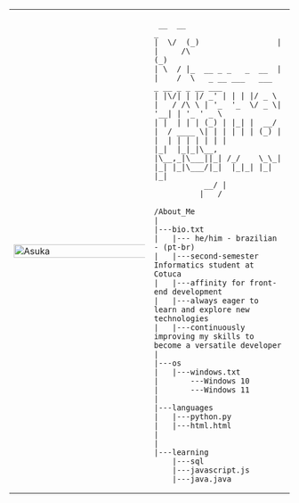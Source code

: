 <table>
  <tr>
    <td style="width: 50%;">
       <img src="[https://github.com/RafaelVVolkmer/RafaelVVolkmer/blob/main/image.jpg](https://i.pinimg.com/564x/70/b4/0a/70b40ae8cca2ba1ee9ea975c63c579e6.jpg)" alt="Asuka" style="width: 200%; border: none;"/>
    </td>
    <td style="width: 50%; vertical-align: top;">
      <p style="font-family: monospace; font-size: 16px;">
       
     __  __                     _                                 
    |  \/  (_)                 | |     /\                        (_)
    | \  / |_  __ _ _   _  __  | |    /  \   _ __ ___   ___  _ __ _ _ __ ___
    | |\/| | |/ _' | | | |/ _ \  |   / /\ \ | '_  '_  \/ _ \| '__| | '_ ' _ \
    | |  | | | (_) | |_| |  __/  |  / ____ \| | | | | | (_) | |  | | | | | | |
    |_|  |_|_|\__, |\__,_|\___||_| /_/    \_\_| |_| |_|\___/|_|  |_|_| |_| |_|
               __/ |
              |___/ 

</p>

    /About_Me
    |
    |---bio.txt
    |   |--- he/him - brazilian - (pt-br)
    |   |---second-semester Informatics student at Cotuca
    |   |---affinity for front-end development
    |   |---always eager to learn and explore new technologies
    |   |---continuously improving my skills to become a versatile developer
    |
    |---os
    |   |---windows.txt
    |       ---Windows 10
    |       ---Windows 11
    |
    |---languages
    |   |---python.py
    |   |---html.html
    |
    |
    |---learning
        |---sql
        |---javascript.js
        |---java.java
        
  </tr>
</table>
